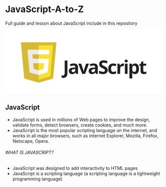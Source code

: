 # JavaScript-A-to-Z
Full guide and lesson about JavaScript include in this repository 

![Screenshort](images/javascript.png "javascript")

## JavaScript
- JavaScript is used in millions of Web pages to improve the design, validate forms, detect browsers, create cookies, and much more.
- JavaScript is the most popular scripting language on the internet, and works in all major browsers, such as Internet Explorer, Mozilla, Firefox, Netscape, Opera.

###### WHAT IS JAVASCRIPT?
- JavaScript was designed to add interactivity to HTML pages 
- JavaScript is a scripting language (a scripting language is a lightweight programming language) 

